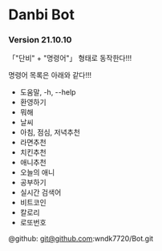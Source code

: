 # Danbi Bot

### Version 21.10.10

 「"단비" + "명령어"」 형태로 동작한다!!!

명령어 목록은 아래와 같다!!!
   - 도움말, -h, --help
   - 환영하기
   - 뭐해
   - 날씨
   - 아침, 점심, 저녁추천
   - 라면추천
   - 치킨추천
   - 애니추천
   - 오늘의 애니
   - 공부하기
   - 실시간 검색어
   - 비트코인
   - 칼로리
   - 로또번호

@github: git@github.com:wndk7720/Bot.git
